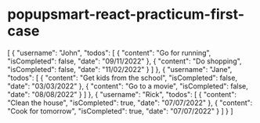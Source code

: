 # popupsmart-react-practicum-first-case

[
{
"username": "John",
"todos": [
{
"content": "Go for running",
"isCompleted": false,
"date": "09/11/2022"
},
{
"content": "Do shopping",
"isCompleted": false,
"date": "11/02/2022"
}
]
},
{
"username": "Jane",
"todos": [
{
"content": "Get kids from the school",
"isCompleted": false,
"date": "03/03/2022"
},
{
"content": "Go to a movie",
"isCompleted": false,
"date": "08/08/2022"
}
]
},
{
"username": "Rick",
"todos": [
{
"content": "Clean the house",
"isCompleted": true,
"date": "07/07/2022"
},
{
"content": "Cook for tomorrow",
"isCompleted": true,
"date": "07/07/2022"
}
]
}
]

